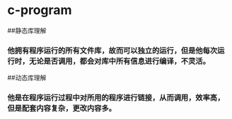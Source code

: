 # c-program
##静态库理解
###  他拥有程序运行的所有文件库，故而可以独立的运行，但是他每次运行时，无论是否调用，都会对库中所有信息进行编译，不灵活。
##动态库理解
###  他是在程序运行过程中对所用的程序进行链接，从而调用，效率高，但是配套内容复杂，更改内容多。
